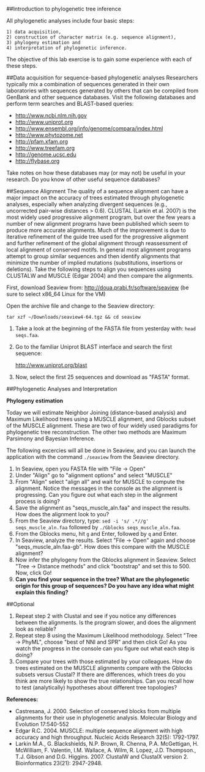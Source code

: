 ##Introduction to phylogenetic tree inference

All phylogenetic analyses include four basic steps: 

	1) data acquisition, 
	2) construction of character matrix (e.g. sequence alignment), 
	3) phylogeny estimation and 
	4) interpretation of phylogenetic inference. 

The objective of this lab exercise is to gain some experience with each of these steps.

##Data acquisition for sequence-based phylogenetic analyses
Researchers typically mix a combination of sequences generated in their own laboratories with sequences generated by others that can be compiled from GenBank and other sequence databases. Visit the following databases and perform term searches and BLAST-based queries:
	
*	http://www.ncbi.nlm.nih.gov
*	http://www.uniprot.org
*	http://www.ensembl.org/info/genome/compara/index.html
*	http://www.phytozome.net
*	http://pfam.xfam.org
*	http://www.treefam.org
*	http://genome.ucsc.edu
*	http://flybase.org

Take notes on how these databases may (or may not) be useful in your research.  Do you know of other useful sequence databases?

##Sequence Alignment
The quality of a sequence alignment can have a major impact on the accuracy of trees estimated through phylogenetic analyses, especially when analyzing divergent sequences (e.g., uncorrected pair-wise distances > 0.6). CLUSTAL (Larkin et al. 2007) is the most widely used progressive alignment program, but over the few years a number of new alignment programs have been published which seem to produce more accurate alignments. Much of the improvement is due to iterative refinement of the guide tree used for the progressive alignment and further refinement of the global alignment through reassessment of local alignment of conserved motifs. In general most alignment programs attempt to group similar sequences and then identify alignments that minimize the number of implied mutations (substitutions, insertions or deletions). Take the following steps to align you sequences using CLUSTALW and MUSCLE (Edgar 2004) and then compare the alignments.

First, download Seaview from: http://doua.prabi.fr/software/seaview (be sure to select x86_64 Linux for the VM)

Open the archive file and change to the Seaview directory:

    tar xzf ~/Downloads/seaview4-64.tgz && cd seaview
 
1. Take a look at the beginning of the FASTA file from yesterday with: `head seqs.faa`.
2. Go to the familiar Uniprot BLAST interface and search the first sequence: 

   http://www.uniprot.org/blast

3. Now, select the first 25 sequences and download as "FASTA" format.

##Phylogenetic Analyses and Interpretation

**Phylogeny estimation**

Today we will estimate Neighbor Joining (distance-based analysis) and Maximum Likelihood trees using a MUSCLE alignment, and Gblocks subset of the MUSCLE alignment. These are two of four widely used paradigms for phylogenetic tree reconstruction. The other two methods are Maximum Parsimony and Bayesian Inference.

The following excercies will all be done in Seaview, and you can launch the application with the command `./seaview` from the Seaview directory.

1. In Seaview, open you FASTA file with "File -> Open"
2. Under "Align" go to "alignment options" and select "MUSCLE"
3. From "Align" select "align all" and wait for MUSCLE to compute the alignment. Notice the messages in the console as the alignment is progressing. Can you figure out what each step in the alignment process is doing?
4. Save the alignment as "seqs_muscle_aln.faa" and inspect the results. How does the alignment look to you?
5. From the Seaview directory, type: 
   `sed -i 's/ .*//g' seqs_muscle_aln.faa` followed by 
    `./Gblocks seqs_muscle_aln.faa`.
6. From the Gblocks menu, hit `g` and Enter, followed by `q` and Enter.
7. In Seaview, analyze the results. Select "File -> Open" again and choose "seqs_muscle_aln.faa-gb". How does this compare with the MUSCLE alignment?
8. Now infer the phylogeny from the Gblocks alignment in Seaview. Select "Tree -> Distance methods" and click "bootstrap" and set this to 500. Now, click Go!
9. **Can you find your sequence in the tree? What are the phylogenetic origin for this group of sequences? Do you have any idea what might explain this finding?**

##Optional
1. Repeat step 2 with Clustal and see if you notice any differences between the alignments. Is the program slower, and does the alignment look as reliable?
2. Repeat step 8 using the Maximum Likelihood methodology. Select "Tree -> PhyML", choose "best of NNI and SPR" and then click Go! As you watch the progress in the console can you figure out what each step is doing?
3. Compare your trees with those estimated by your colleagues. How do trees estimated on the MUSCLE alignments compare with the Gblocks subsets versus Clustal? If there are differences, which trees do you think are more likely to show the true relationships. Can you recall how to test (analytically) hypotheses about different tree topologies?

**References:**
* Castresana, J. 2000. Selection of conserved blocks from multiple alignments for their use in phylogenetic analysis. Molecular Biology  and Evolution 17:540-552
* Edgar R.C. 2004.  MUSCLE: multiple sequence alignment with high accuracy and high throughput.  Nucleic Acids Research 32(5): 1792-1797.
* Larkin M.A., G. Blackshields, N.P. Brown, R. Chenna, P.A. McGettigan, H. McWilliam, F. Valentin, I.M. Wallace, A. Wilm, R. Lopez, J.D. Thompson., T.J. Gibson and D.G. Higgins. 2007.  ClustalW and ClustalX version 2. Bioinformatics 23(21): 2947-2948.